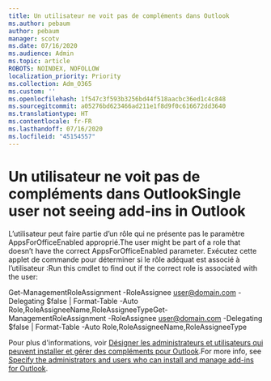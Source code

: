 ```yaml
---
title: Un utilisateur ne voit pas de compléments dans Outlook
ms.author: pebaum
author: pebaum
manager: scotv
ms.date: 07/16/2020
ms.audience: Admin
ms.topic: article
ROBOTS: NOINDEX, NOFOLLOW
localization_priority: Priority
ms.collection: Adm_O365
ms.custom: ''
ms.openlocfilehash: 1f547c3f593b3256bd44f518aacbc36ed1c4c848
ms.sourcegitcommit: a05276bd623466ad211e1f8d9f0c616672dd3640
ms.translationtype: HT
ms.contentlocale: fr-FR
ms.lasthandoff: 07/16/2020
ms.locfileid: "45154557"
---
```

# <a name="single-user-not-seeing-add-ins-in-outlook"></a><span data-ttu-id="4536e-102">Un utilisateur ne voit pas de compléments dans Outlook</span><span class="sxs-lookup"><span data-stu-id="4536e-102">Single user not seeing add-ins in Outlook</span></span>

<span data-ttu-id="4536e-103">L’utilisateur peut faire partie d’un rôle qui ne présente pas le paramètre AppsForOfficeEnabled approprié.</span><span class="sxs-lookup"><span data-stu-id="4536e-103">The user might be part of a role that doesn’t have the correct AppsForOfficeEnabled parameter.</span></span> <span data-ttu-id="4536e-104">Exécutez cette applet de commande pour déterminer si le rôle adéquat est associé à l’utilisateur :</span><span class="sxs-lookup"><span data-stu-id="4536e-104">Run this cmdlet to find out if the correct role is associated with the user:</span></span>

<span data-ttu-id="4536e-105">Get-ManagementRoleAssignment -RoleAssignee user@domain.com -Delegating $false | Format-Table -Auto Role,RoleAssigneeName,RoleAssigneeType</span><span class="sxs-lookup"><span data-stu-id="4536e-105">Get-ManagementRoleAssignment -RoleAssignee user@domain.com -Delegating $false | Format-Table -Auto Role,RoleAssigneeName,RoleAssigneeType</span></span>

<span data-ttu-id="4536e-106">Pour plus d'informations, voir [Désigner les administrateurs et utilisateurs qui peuvent installer et gérer des compléments pour Outlook](https://docs.microsoft.com/exchange/clients-and-mobile-in-exchange-online/add-ins-for-outlook/specify-who-can-install-and-manage-add-ins).</span><span class="sxs-lookup"><span data-stu-id="4536e-106">For more info, see [Specify the administrators and users who can install and manage add-ins for Outlook](https://docs.microsoft.com/exchange/clients-and-mobile-in-exchange-online/add-ins-for-outlook/specify-who-can-install-and-manage-add-ins).</span></span>
